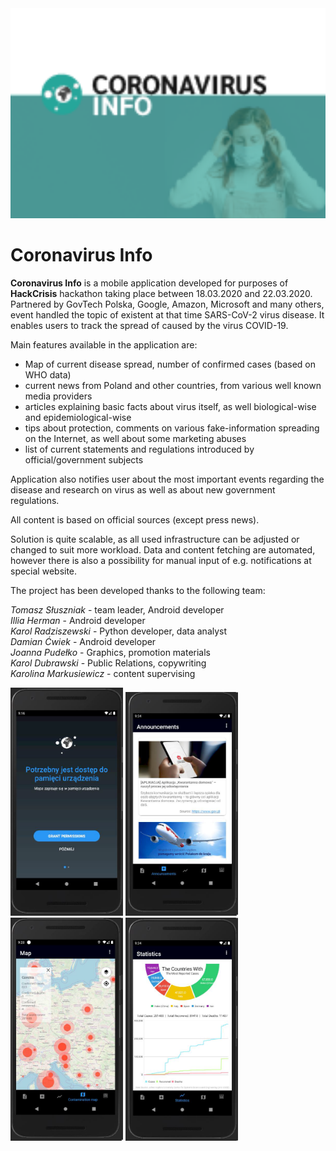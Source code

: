 <img src="readme_images/app_banner_small.png" alt="Application promotion banner" width="800"/>
<h1>Coronavirus Info</h1>

<b>Coronavirus Info</b> is a mobile application developed for purposes of **HackCrisis** hackathon taking place between 18.03.2020 and 22.03.2020. 
Partnered by GovTech Polska, Google, Amazon, Microsoft and many others, event handled the topic of existent at that time SARS-CoV-2 virus disease.
It enables users to track the spread of caused by the virus COVID-19.

Main features available in the application are:

- Map of current disease spread, number of confirmed cases (based on WHO data)
- current news from Poland and other countries, from various well known media providers
- articles explaining basic facts about virus itself, as well biological-wise and epidemiological-wise
- tips about protection, comments on various fake-information spreading on the Internet, as well about some marketing abuses
- list of current statements and regulations introduced by official/government subjects

Application also notifies user about the most important events regarding the disease and research on virus as well as about new government regulations.

All content is based on official sources (except press news).

Solution is quite scalable, as all used infrastructure can be adjusted or changed to suit more workload. Data and content fetching are automated, however there is also a possibility for manual input of e.g. notifications at special website.

The project has been developed thanks to the following team:

<i>Tomasz Słuszniak</i> - team leader, Android developer <br>
<i>Illia Herman</i> - Android developer <br>
<i>Karol Radziszewski</i> - Python developer, data analyst <br>
<i>Damian Ćwiek</i> - Android developer <br>
<i>Joanna Pudełko</i> - Graphics, promotion materials <br>
<i>Karol Dubrawski</i> - Public Relations, copywriting <br>
<i>Karolina Markusiewicz</i> - content supervising <br>

<img src="readme_images/screen1.png" alt="Application screenshot 1" width="180"/> <img src="readme_images/screen4.png" alt="Application screenshot 4" width="180"/>
<img src="readme_images/screen5.png" alt="Application screenshot 5" width="180"/> <img src="readme_images/screen6.png" alt="Application screenshot 6" width="180"/>
